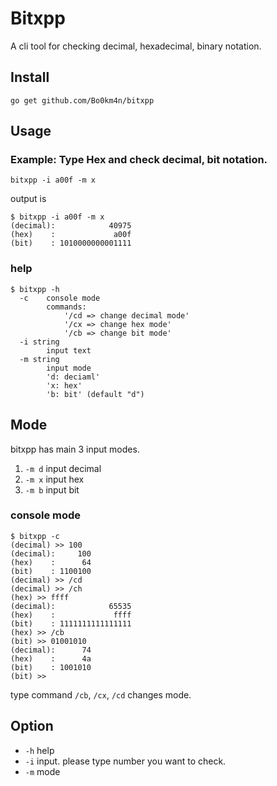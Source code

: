 # Bitxpp

A cli tool for checking decimal, hexadecimal, binary notation.

## Install

```
go get github.com/Bo0km4n/bitxpp 
```

## Usage

### Example: Type Hex and check decimal, bit notation.

```
bitxpp -i a00f -m x
```

output is

```
$ bitxpp -i a00f -m x
(decimal):            40975
(hex)    :             a00f
(bit)    : 1010000000001111
```

### help

```
$ bitxpp -h
  -c	console mode
    	commands:
    		'/cd => change decimal mode'
    		'/cx => change hex mode'
    		'/cb => change bit mode'
  -i string
    	input text
  -m string
    	input mode
    	'd: deciaml'
    	'x: hex'
    	'b: bit' (default "d")
```

## Mode

bitxpp has main 3 input modes.

1. `-m d` input decimal
2. `-m x` input hex
3. `-m b` input bit

### console mode
```
$ bitxpp -c
(decimal) >> 100
(decimal):     100
(hex)    :      64
(bit)    : 1100100
(decimal) >> /cd
(decimal) >> /ch
(hex) >> ffff
(decimal):            65535
(hex)    :             ffff
(bit)    : 1111111111111111
(hex) >> /cb
(bit) >> 01001010
(decimal):      74
(hex)    :      4a
(bit)    : 1001010
(bit) >>
```

type command `/cb`, `/cx`, `/cd` changes mode.

## Option

- `-h` help
- `-i` input. please type number you want to check.
- `-m` mode


